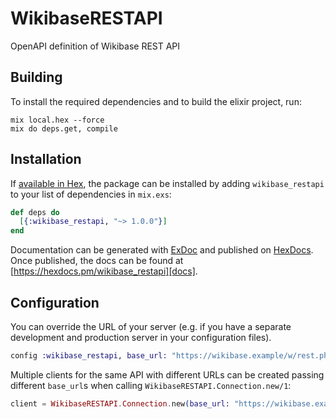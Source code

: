 # WikibaseRESTAPI

OpenAPI definition of Wikibase REST API

## Building

To install the required dependencies and to build the elixir project, run:

```console
mix local.hex --force
mix do deps.get, compile
```

## Installation

If [available in Hex][], the package can be installed by adding `wikibase_restapi` to
your list of dependencies in `mix.exs`:

```elixir
def deps do
  [{:wikibase_restapi, "~> 1.0.0"}]
end
```

Documentation can be generated with [ExDoc][] and published on [HexDocs][]. Once published, the docs can be found at
[https://hexdocs.pm/wikibase_restapi][docs].

## Configuration

You can override the URL of your server (e.g. if you have a separate development and production server in your
configuration files).

```elixir
config :wikibase_restapi, base_url: "https://wikibase.example/w/rest.php/wikibase"
```

Multiple clients for the same API with different URLs can be created passing different `base_url`s when calling
`WikibaseRESTAPI.Connection.new/1`:

```elixir
client = WikibaseRESTAPI.Connection.new(base_url: "https://wikibase.example/w/rest.php/wikibase")
```

[exdoc]: https://github.com/elixir-lang/ex_doc
[hexdocs]: https://hexdocs.pm
[available in hex]: https://hex.pm/docs/publish
[docs]: https://hexdocs.pm/wikibase_restapi
